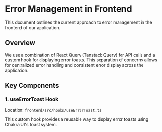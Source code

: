 # Error Management in Frontend

This document outlines the current approach to error management in the frontend of our application.

## Overview

We use a combination of React Query (Tanstack Query) for API calls and a custom hook for displaying error toasts. This separation of concerns allows for centralized error handling and consistent error display across the application.

## Key Components

### 1. useErrorToast Hook

Location: `frontend/src/hooks/useErrorToast.ts`

This custom hook provides a reusable way to display error toasts using Chakra UI's toast system.